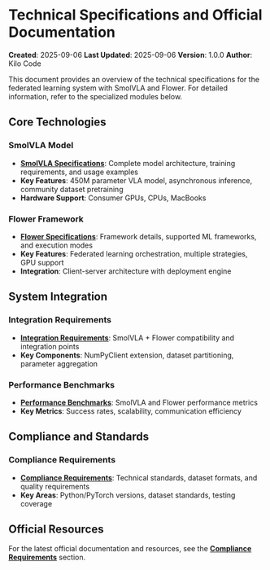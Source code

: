 # Technical Specifications and Official Documentation

**Created**: 2025-09-06
**Last Updated**: 2025-09-06
**Version**: 1.0.0
**Author**: Kilo Code

This document provides an overview of the technical specifications for the federated learning system with SmolVLA and Flower. For detailed information, refer to the specialized modules below.

## Core Technologies

### SmolVLA Model
- **[SmolVLA Specifications](smolvla-specifications.md)**: Complete model architecture, training requirements, and usage examples
- **Key Features**: 450M parameter VLA model, asynchronous inference, community dataset pretraining
- **Hardware Support**: Consumer GPUs, CPUs, MacBooks

### Flower Framework
- **[Flower Specifications](flower-specifications.md)**: Framework details, supported ML frameworks, and execution modes
- **Key Features**: Federated learning orchestration, multiple strategies, GPU support
- **Integration**: Client-server architecture with deployment engine

## System Integration

### Integration Requirements
- **[Integration Requirements](integration-requirements.md)**: SmolVLA + Flower compatibility and integration points
- **Key Components**: NumPyClient extension, dataset partitioning, parameter aggregation

### Performance Benchmarks
- **[Performance Benchmarks](performance-benchmarks.md)**: SmolVLA and Flower performance metrics
- **Key Metrics**: Success rates, scalability, communication efficiency

## Compliance and Standards

### Compliance Requirements
- **[Compliance Requirements](compliance-requirements.md)**: Technical standards, dataset formats, and quality requirements
- **Key Areas**: Python/PyTorch versions, dataset standards, testing coverage

## Official Resources

For the latest official documentation and resources, see the **[Compliance Requirements](compliance-requirements.md#official-documentation-references)** section.